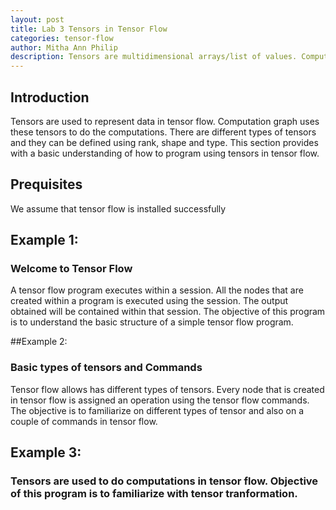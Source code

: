 ```yaml
---
layout: post
title: Lab 3 Tensors in Tensor Flow  
categories: tensor-flow
author: Mitha Ann Philip
description: Tensors are multidimensional arrays/list of values. Computations are carried out using tensors. This is a practical guide with worked out basic examples that would help you familiarize with Tensor Flow.
---
```

## Introduction
Tensors are used to represent data in tensor flow. Computation graph uses these tensors to do the computations. There are different 
types of tensors and they can be defined using rank, shape and type. This section provides with a basic understanding of how to program 
using tensors in tensor flow. 

## Prequisites
We assume that tensor flow is installed successfully

## Example 1: 
### Welcome to Tensor Flow 
A tensor flow program executes within a session. All the nodes that are created within a program is executed using the session. The output obtained will be contained within that session. The objective of this program is to understand the basic structure of a simple tensor flow program.

##Example 2: 
### Basic types of tensors and Commands
 Tensor flow allows has different types of tensors. Every node that is created in tensor flow is assigned an operation using the tensor flow commands. The objective is to familiarize on different types of tensor and also on a couple of commands in tensor flow.

## Example 3: 
### Tensors are used to do computations in tensor flow. Objective of this program is to familiarize with tensor tranformation. 




